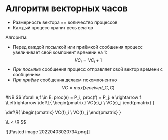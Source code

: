 # Алгоритм векторных часов

* Размерность вектора == количество процессов
* Каждый процесс хранит весь вектор

Алгоритм:
* Перед каждой посылкой или приёмкой сообщения процесс увеличивает свой компонент времени на $1$: $$VC_i = VC_i + 1$$
* *При посылке* сообщения процесс отправляет свой вектор времени с сообщением
* *При приёме* сообщения делаем покомпонентно $$VC = max(received\_C, C)$$

#NB 
$$
\forall e,f \in E: proc(e) = P_i, proc(f) = P_j: e \rightarrow f \Leftrightarrow 
\def\L{
\begin{pmatrix}
VC(e)_i \\
VC(e)_j
\end{pmatrix}
}

\def\R{
\begin{pmatrix}
VC(f)_i \\
VC(f)_j
\end{pmatrix}
}

\L < \R
$$

![[Pasted image 20220403020734.png]]